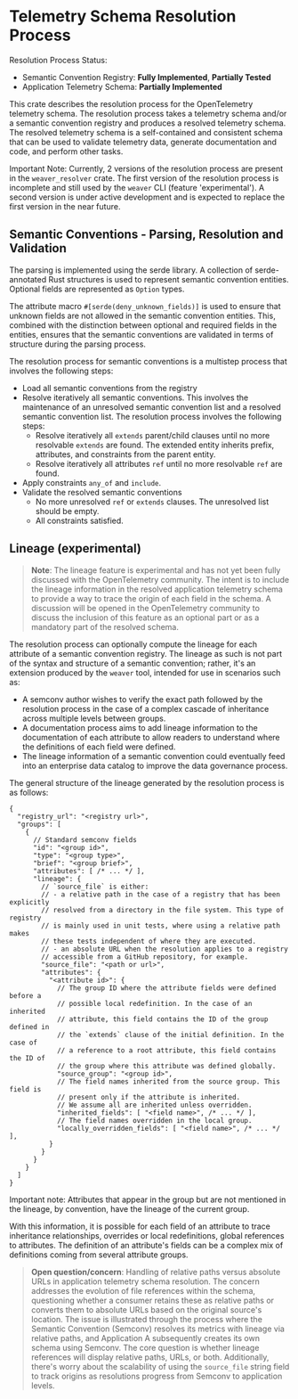 # Telemetry Schema Resolution Process

Resolution Process Status:
- Semantic Convention Registry: **Fully Implemented**, **Partially Tested**
- Application Telemetry Schema: **Partially Implemented**

This crate describes the resolution process for the OpenTelemetry telemetry
schema. The resolution process takes a telemetry schema and/or a semantic
convention registry and produces a resolved telemetry schema. The resolved
telemetry schema is a self-contained and consistent schema that can be used to
validate telemetry data, generate documentation and code, and perform other
tasks.

Important Note: Currently, 2 versions of the resolution process are present in
the `weaver_resolver` crate. The first version of the resolution process is
incomplete and still used by the `weaver` CLI (feature 'experimental'). A
second version is under active development and is expected to replace the first
version in the near future.

## Semantic Conventions - Parsing, Resolution and Validation

The parsing is implemented using the serde library. A collection of
serde-annotated Rust structures is used to represent semantic convention
entities. Optional fields are represented as `Option` types.

The attribute macro `#[serde(deny_unknown_fields)]` is used to ensure that
unknown fields are not allowed in the semantic convention entities. This,
combined with the distinction between optional and required fields in the
entities, ensures that the semantic conventions are validated in terms of
structure during the parsing process.

The resolution process for semantic conventions is a multistep process that
involves the following steps:
- Load all semantic conventions from the registry
- Resolve iteratively all semantic conventions. This involves the maintenance
  of an unresolved semantic convention list and a resolved semantic convention
  list. The resolution process involves the following steps:
  - Resolve iteratively all `extends` parent/child clauses until no more
    resolvable `extends` are found. The extended entity inherits prefix,
    attributes, and constraints from the parent entity.
  - Resolve iteratively all attributes `ref` until no more resolvable `ref` are
    found.
- Apply constraints `any_of` and `include`.
- Validate the resolved semantic conventions
  - No more unresolved `ref` or `extends` clauses. The unresolved list should
    be empty.
  - All constraints satisfied.

## Lineage (experimental)

> **Note**: The lineage feature is experimental and has not yet been fully
> discussed with the OpenTelemetry community.
> The intent is to include the lineage information in the resolved application
> telemetry schema to provide a way to trace the origin of each field in the
> schema. A discussion will be opened in the OpenTelemetry community to discuss
> the inclusion of this feature as an optional part or as a mandatory part of
> the resolved schema.

The resolution process can optionally compute the lineage for each attribute of
a semantic convention registry. The lineage as such is not part of the syntax
and structure of a semantic convention; rather, it's an extension produced by
the `weaver` tool, intended for use in scenarios such as:
- A semconv author wishes to verify the exact path followed by the resolution
  process in the case of a complex cascade of inheritance across multiple levels
  between groups.
- A documentation process aims to add lineage information to the documentation
  of each attribute to allow readers to understand where the definitions of each
  field were defined.
- The lineage information of a semantic convention could eventually feed into
  an enterprise data catalog to improve the data governance process.

The general structure of the lineage generated by the resolution process is as
follows:

```json5
{
  "registry_url": "<registry url>",
  "groups": [
    {
      // Standard semconv fields 
      "id": "<group id>",
      "type": "<group type>",
      "brief": "<group brief>",
      "attributes": [ /* ... */ ],
      "lineage": {
        // `source_file` is either:
        // - a relative path in the case of a registry that has been explicitly
        // resolved from a directory in the file system. This type of registry
        // is mainly used in unit tests, where using a relative path makes
        // these tests independent of where they are executed.
        // - an absolute URL when the resolution applies to a registry
        // accessible from a GitHub repository, for example.
        "source_file": "<path or url>",
        "attributes": {
          "<attribute id>": {
            // The group ID where the attribute fields were defined before a
            // possible local redefinition. In the case of an inherited
            // attribute, this field contains the ID of the group defined in
            // the `extends` clause of the initial definition. In the case of
            // a reference to a root attribute, this field contains the ID of
            // the group where this attribute was defined globally.
            "source_group": "<group id>",
            // The field names inherited from the source group. This field is
            // present only if the attribute is inherited.
            // We assume all are inherited unless overridden.
            "inherited_fields": [ "<field name>", /* ... */ ],
            // The field names overridden in the local group.
            "locally_overridden_fields": [ "<field name>", /* ... */ ],
          }
        }
      }
    }
  ]
}
```

Important note: Attributes that appear in the group but are not mentioned in the
lineage, by convention, have the lineage of the current group.

With this information, it is possible for each field of an attribute to trace
inheritance relationships, overrides or local redefinitions, global references
to attributes. The definition of an attribute's fields can be a complex mix of
definitions coming from several attribute groups.

> **Open question/concern**: Handling of relative paths versus absolute URLs in
> application telemetry schema resolution. The concern addresses the evolution
> of file references within the schema, questioning whether a consumer retains
> these as relative paths or converts them to absolute URLs based on the
> original source's location. The issue is illustrated through the process
> where the Semantic Convention (Semconv) resolves its metrics with lineage via
> relative paths, and Application A subsequently creates its own schema using
> Semconv. The core question is whether lineage references will display relative
> paths, URLs, or both. Additionally, there's worry about the scalability of
> using the `source_file` string field to track origins as resolutions progress
> from Semconv to application levels. 